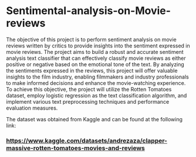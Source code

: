 # Sentimental-analysis-on-Movie-reviews
The objective of this project is to perform sentiment analysis on movie reviews written by critics to provide insights into the sentiment expressed in movie reviews. The project aims to build a robust and accurate sentiment analysis text classifier that can effectively classify movie reviews as either positive or negative based on the emotional tone of the text. By analyzing the sentiments expressed in the reviews, this project will offer valuable insights to the film industry, enabling filmmakers and industry professionals to make informed decisions and enhance the movie-watching experience. To achieve this objective, the project will utilize the Rotten Tomatoes dataset, employ logistic regression as the text classification algorithm, and implement various text preprocessing techniques and performance evaluation measures.

The dataset was obtained from Kaggle and can be found at the following link: 
### https://www.kaggle.com/datasets/andrezaza/clapper-massive-rotten-tomatoes-movies-and-reviews
